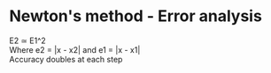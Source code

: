 # Newton's method - Error analysis

E2 ≃ E1^2  
Where e2 = |x - x2| and e1 = |x - x1|  
Accuracy doubles at each step
